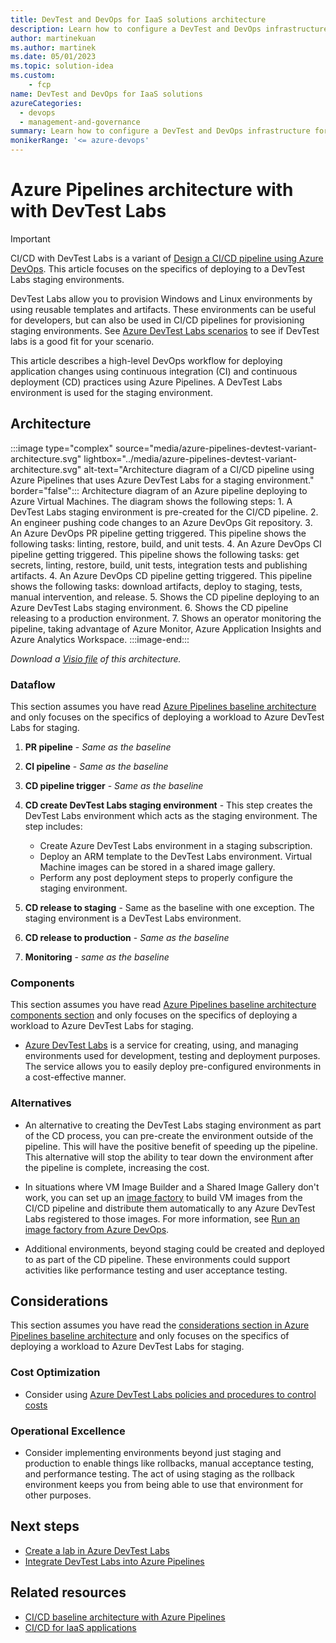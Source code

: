 ```yaml
---
title: DevTest and DevOps for IaaS solutions architecture 
description: Learn how to configure a DevTest and DevOps infrastructure for development, testing, and deploying IaaS-based software.
author: martinekuan
ms.author: martinek
ms.date: 05/01/2023
ms.topic: solution-idea
ms.custom:
    - fcp
name: DevTest and DevOps for IaaS solutions
azureCategories:
  - devops
  - management-and-governance
summary: Learn how to configure a DevTest and DevOps infrastructure for development, testing, and deploying IaaS-based software.
monikerRange: '<= azure-devops'
---
```


# Azure Pipelines architecture with with DevTest Labs 

> [!IMPORTANT]
> CI/CD with DevTest Labs is a variant of [Design a CI/CD pipeline using Azure DevOps](devops-baseline-architecture.md). This article focuses on the specifics of deploying to a DevTest Labs staging environments.

DevTest Labs allow you to provision Windows and Linux environments by using reusable templates and artifacts. These environments can be useful for developers, but can also be used in CI/CD pipelines for provisioning staging environments. See [Azure DevTest Labs scenarios](/azure/devtest-labs/devtest-lab-guidance-get-started) to see if DevTest labs is a good fit for your scenario.

This article describes a high-level DevOps workflow for deploying application changes using continuous integration (CI) and continuous deployment (CD) practices using Azure Pipelines. A DevTest Labs environment is used for the staging environment.

## Architecture

:::image type="complex" source="media/azure-pipelines-devtest-variant-architecture.svg" lightbox="../media/azure-pipelines-devtest-variant-architecture.svg" alt-text="Architecture diagram of a CI/CD pipeline using Azure Pipelines that uses Azure DevTest Labs for a staging environment." border="false"::: 
Architecture diagram of an Azure pipeline deploying to Azure Virtual Machines. The diagram shows the following steps: 1. A DevTest Labs staging environment is pre-created for the CI/CD pipeline. 2. An engineer pushing code changes to an Azure DevOps Git repository. 3. An Azure DevOps PR pipeline getting triggered. This pipeline shows the following tasks: linting, restore, build, and unit tests. 4. An Azure DevOps CI pipeline getting triggered. This pipeline shows the following tasks: get secrets, linting, restore, build, unit tests, integration tests and publishing artifacts. 4. An Azure DevOps CD pipeline getting triggered. This pipeline shows the following tasks: download artifacts, deploy to staging, tests, manual intervention, and release. 5. Shows the CD pipeline deploying to an Azure DevTest Labs staging environment. 6. Shows the CD pipeline releasing to a production environment. 7. Shows an operator monitoring the pipeline, taking advantage of Azure Monitor, Azure Application Insights and Azure Analytics Workspace.
:::image-end:::

*Download a [Visio file](https://arch-center.azureedge.net/azure-pipelines-iaas-variant-architecture.vsdx) of this architecture.*

### Dataflow

This section assumes you have read [Azure Pipelines baseline architecture](devops-baseline-architecture.md#dataflow) and only focuses on the specifics of deploying a workload to Azure DevTest Labs for staging.

1. **PR pipeline** - *Same as the baseline*

1. **CI pipeline** - *Same as the baseline*

1. **CD pipeline trigger** - *Same as the baseline*

1. **CD create DevTest Labs staging environment** - This step creates the DevTest Labs environment which acts as the staging environment. The step includes:

    - Create Azure DevTest Labs environment in a staging subscription.
    - Deploy an ARM template to the DevTest Labs environment. Virtual Machine images can be stored in a shared image gallery.
    - Perform any post deployment steps to properly configure the staging environment.

1. **CD release to staging** - Same as the baseline with one exception. The staging environment is a DevTest Labs environment.

1. **CD release to production** - *Same as the baseline*

1. **Monitoring** - *same as the baseline*

### Components

This section assumes you have read [Azure Pipelines baseline architecture components section](devops-baseline-architecture.md#components) and only focuses on the specifics of deploying a workload to Azure DevTest Labs for staging.

- [Azure DevTest Labs](/azure/devtest-labs/devtest-lab-overview) is a service for creating, using, and managing environments used for development, testing and deployment purposes. The service allows you to easily deploy pre-configured environments in a cost-effective manner.

### Alternatives

- An alternative to creating the DevTest Labs staging environment as part of the CD process, you can pre-create the environment outside of the pipeline. This will have the positive benefit of speeding up the pipeline. This alternative will stop the ability to tear down the environment after the pipeline is complete, increasing the cost.

- In situations where VM Image Builder and a Shared Image Gallery don't work, you can set up an [image factory](/azure/devtest-labs/image-factory-create) to build VM images from the CI/CD pipeline and distribute them automatically to any Azure DevTest Labs registered to those images. For more information, see [Run an image factory from Azure DevOps](/azure/devtest-labs/image-factory-set-up-devops-lab).

- Additional environments, beyond staging could be created and deployed to as part of the CD pipeline. These environments could support activities like performance testing and user acceptance testing.

## Considerations

This section assumes you have read the [considerations section in Azure Pipelines baseline architecture](devops-baseline-architecture.md#considerations) and only focuses on the specifics of deploying a workload to Azure DevTest Labs for staging.

### Cost Optimization

- Consider using [Azure DevTest Labs policies and procedures to control costs](/azure/devtest-labs/devtest-lab-overview#lab-policies-and-procedures-to-control-costs)

### Operational Excellence 

- Consider implementing environments beyond just staging and production to enable things like rollbacks, manual acceptance testing, and performance testing. The act of using staging as the rollback environment keeps you from being able to use that environment for other purposes.

## Next steps

- [Create a lab in Azure DevTest Labs](/azure/lab-services/tutorial-create-custom-lab)
- [Integrate DevTest Labs into Azure Pipelines](/azure/devtest-labs/devtest-lab-integrate-ci-cd)

## Related resources

- [CI/CD baseline architecture with Azure Pipelines](devops-baseline-architecture.md)
- [CI/CD for IaaS applications](/azure/architecture/solution-ideas/articles/cicd-for-azure-vms)

